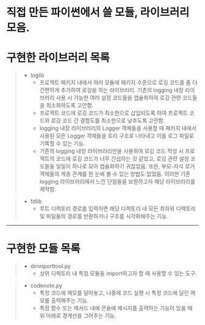 직접 만든 파이썬에서 쓸 모듈, 라이브러리 모음.
===

# 구현한 라이브러리 목록
> - loglib
>   - 프로젝트 패키지 내에서 여러 모듈에 패키지 수준으로 
로깅 코드를 좀 더 간편하게 추가하여 로깅을 하는 라이브러리. 기존의 
logging 내장 라이브러리 사용 시 가능한 여러 설정 코드들을 캡슐화하여 로깅 관련 코드들을 최소화하도록 고안함. 
>   - 프로젝트 코드에 로깅 코드가 최소한으로 삽입되도록 하여 프로젝트 코드와 로깅 코드 간 결합도를 최소한으로 낮추도록 고안함.
>   - logging 내장 라이브러리의 Logger 객체들을 사용할 때 패키지 내에서 사용된 모든 Logger 객체들을 트리 구조로 나타내고 이를 로그 파일로 기록할 수 있는 기능.
>   - 기존의 logging 내장 라이브러리만을 사용하여 로깅 코드 작성 시 프로젝트의 코드에 로깅 코드가 너무 간섭하는 것 같았고, 로깅 관련 설정 코드들을 일일이 하나로 모아 캡슐화하기 귀찮았음. 또한, 부모-자식 로거 객체들의 계층 관계를 한 눈에 볼 수 있는 방법도 없었음. 이러한 기존 logging 라이브러리에서 느낀 단점들을 보완하고자 해당 라이브러리를 제작함. 

> - fdlib
>   - 루트 디렉토리 경로를 입력하면 해당 디렉토리 내 모든 최하위 디렉토리 및 파일들의 경로를 반환하거나 구조를 시각화해주는 기능.
---

# 구현한 모듈 목록
> - dirimporttool.py
>   - 상위 디렉토리 내 특정 모듈을 import하고자 할 때 사용할 수 있는 도구.

> - codenote.py
>   - 특정 코드에 메모를 달아놓고, 나중에 코드 실행 시 특정 코드에 달린 메모를 출력해주는 기능.
>   - 특정 함수 또는 메서드 내에 콘솔에 메시지를 출력하는 기능이 있을 때 위 아래로 경계선을 그어주는 기능.
